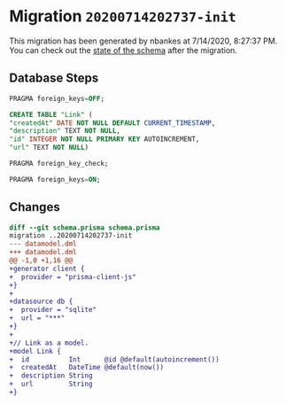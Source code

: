 # Migration `20200714202737-init`

This migration has been generated by nbankes at 7/14/2020, 8:27:37 PM.
You can check out the [state of the schema](./schema.prisma) after the migration.

## Database Steps

```sql
PRAGMA foreign_keys=OFF;

CREATE TABLE "Link" (
"createdAt" DATE NOT NULL DEFAULT CURRENT_TIMESTAMP,
"description" TEXT NOT NULL,
"id" INTEGER NOT NULL PRIMARY KEY AUTOINCREMENT,
"url" TEXT NOT NULL)

PRAGMA foreign_key_check;

PRAGMA foreign_keys=ON;
```

## Changes

```diff
diff --git schema.prisma schema.prisma
migration ..20200714202737-init
--- datamodel.dml
+++ datamodel.dml
@@ -1,0 +1,16 @@
+generator client {
+  provider = "prisma-client-js"
+}
+
+datasource db {
+  provider = "sqlite" 
+  url = "***"
+}
+
+// Link as a model.
+model Link {
+  id          Int      @id @default(autoincrement())
+  createdAt   DateTime @default(now())
+  description String
+  url         String
+}
```



